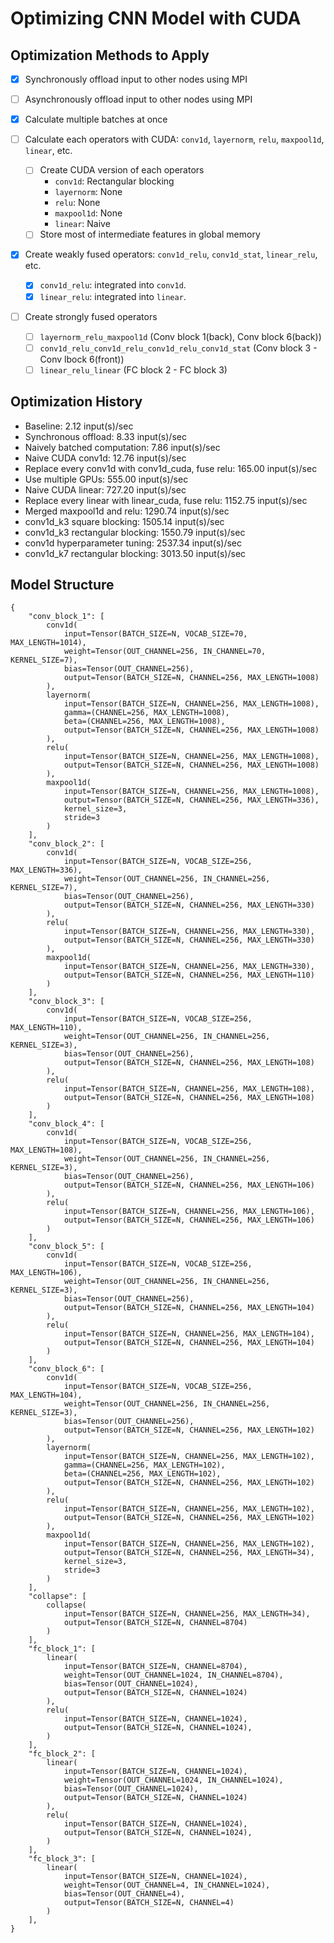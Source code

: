 # Optimizing CNN Model with CUDA

## Optimization Methods to Apply

- [x] Synchronously offload input to other nodes using MPI

- [ ] Asynchronously offload input to other nodes using MPI

- [x] Calculate multiple batches at once

- [ ] Calculate each operators with CUDA: `conv1d`, `layernorm`, `relu`, `maxpool1d`, `linear`, etc.
    - [ ] Create CUDA version of each operators
        - `conv1d`: Rectangular blocking
        - `layernorm`: None
        - `relu`: None
        - `maxpool1d`: None
        - `linear`: Naive
    - [ ] Store most of intermediate features in global memory

- [x] Create weakly fused operators: `conv1d_relu`, `conv1d_stat`, `linear_relu`, etc.
    - [x] `conv1d_relu`: integrated into `conv1d`.
    - [x] `linear_relu`: integrated into `linear`.

- [ ] Create strongly fused operators
    - [ ] `layernorm_relu_maxpool1d` (Conv block 1(back), Conv block 6(back))
    - [ ] `conv1d_relu_conv1d_relu_conv1d_relu_conv1d_stat` (Conv block 3 - Conv lbock 6(front))
    - [ ] `linear_relu_linear` (FC block 2 - FC block 3)

## Optimization History
- Baseline: 2.12 input(s)/sec
- Synchronous offload: 8.33 input(s)/sec
- Naively batched computation: 7.86 input(s)/sec
- Naive CUDA conv1d: 12.76 input(s)/sec
- Replace every conv1d with conv1d_cuda, fuse relu: 165.00 input(s)/sec
- Use multiple GPUs: 555.00 input(s)/sec
- Naive CUDA linear: 727.20 input(s)/sec
- Replace every linear with linear_cuda, fuse relu: 1152.75 input(s)/sec
- Merged maxpool1d and relu: 1290.74 input(s)/sec
- conv1d_k3 square blocking: 1505.14 input(s)/sec
- conv1d_k3 rectangular blocking: 1550.79 input(s)/sec
- conv1d hyperparameter tuning: 2537.34 input(s)/sec
- conv1d_k7 rectangular blocking: 3013.50 input(s)/sec

## Model Structure

```
{
    "conv_block_1": [
        conv1d(
            input=Tensor(BATCH_SIZE=N, VOCAB_SIZE=70, MAX_LENGTH=1014),
            weight=Tensor(OUT_CHANNEL=256, IN_CHANNEL=70, KERNEL_SIZE=7),
            bias=Tensor(OUT_CHANNEL=256),
            output=Tensor(BATCH_SIZE=N, CHANNEL=256, MAX_LENGTH=1008)
        ),
        layernorm(
            input=Tensor(BATCH_SIZE=N, CHANNEL=256, MAX_LENGTH=1008),
            gamma=(CHANNEL=256, MAX_LENGTH=1008),
            beta=(CHANNEL=256, MAX_LENGTH=1008),
            output=Tensor(BATCH_SIZE=N, CHANNEL=256, MAX_LENGTH=1008)
        ),
        relu(
            input=Tensor(BATCH_SIZE=N, CHANNEL=256, MAX_LENGTH=1008),
            output=Tensor(BATCH_SIZE=N, CHANNEL=256, MAX_LENGTH=1008)
        ),
        maxpool1d(
            input=Tensor(BATCH_SIZE=N, CHANNEL=256, MAX_LENGTH=1008),
            output=Tensor(BATCH_SIZE=N, CHANNEL=256, MAX_LENGTH=336),
            kernel_size=3,
            stride=3
        )
    ],
    "conv_block_2": [
        conv1d(
            input=Tensor(BATCH_SIZE=N, VOCAB_SIZE=256, MAX_LENGTH=336),
            weight=Tensor(OUT_CHANNEL=256, IN_CHANNEL=256, KERNEL_SIZE=7),
            bias=Tensor(OUT_CHANNEL=256),
            output=Tensor(BATCH_SIZE=N, CHANNEL=256, MAX_LENGTH=330)
        ),
        relu(
            input=Tensor(BATCH_SIZE=N, CHANNEL=256, MAX_LENGTH=330),
            output=Tensor(BATCH_SIZE=N, CHANNEL=256, MAX_LENGTH=330)
        ),
        maxpool1d(
            input=Tensor(BATCH_SIZE=N, CHANNEL=256, MAX_LENGTH=330),
            output=Tensor(BATCH_SIZE=N, CHANNEL=256, MAX_LENGTH=110)
        )
    ],
    "conv_block_3": [
        conv1d(
            input=Tensor(BATCH_SIZE=N, VOCAB_SIZE=256, MAX_LENGTH=110),
            weight=Tensor(OUT_CHANNEL=256, IN_CHANNEL=256, KERNEL_SIZE=3),
            bias=Tensor(OUT_CHANNEL=256),
            output=Tensor(BATCH_SIZE=N, CHANNEL=256, MAX_LENGTH=108)
        ),
        relu(
            input=Tensor(BATCH_SIZE=N, CHANNEL=256, MAX_LENGTH=108),
            output=Tensor(BATCH_SIZE=N, CHANNEL=256, MAX_LENGTH=108)
        )
    ],
    "conv_block_4": [
        conv1d(
            input=Tensor(BATCH_SIZE=N, VOCAB_SIZE=256, MAX_LENGTH=108),
            weight=Tensor(OUT_CHANNEL=256, IN_CHANNEL=256, KERNEL_SIZE=3),
            bias=Tensor(OUT_CHANNEL=256),
            output=Tensor(BATCH_SIZE=N, CHANNEL=256, MAX_LENGTH=106)
        ),
        relu(
            input=Tensor(BATCH_SIZE=N, CHANNEL=256, MAX_LENGTH=106),
            output=Tensor(BATCH_SIZE=N, CHANNEL=256, MAX_LENGTH=106)
        )
    ],
    "conv_block_5": [
        conv1d(
            input=Tensor(BATCH_SIZE=N, VOCAB_SIZE=256, MAX_LENGTH=106),
            weight=Tensor(OUT_CHANNEL=256, IN_CHANNEL=256, KERNEL_SIZE=3),
            bias=Tensor(OUT_CHANNEL=256),
            output=Tensor(BATCH_SIZE=N, CHANNEL=256, MAX_LENGTH=104)
        ),
        relu(
            input=Tensor(BATCH_SIZE=N, CHANNEL=256, MAX_LENGTH=104),
            output=Tensor(BATCH_SIZE=N, CHANNEL=256, MAX_LENGTH=104)
        )
    ],
    "conv_block_6": [
        conv1d(
            input=Tensor(BATCH_SIZE=N, VOCAB_SIZE=256, MAX_LENGTH=104),
            weight=Tensor(OUT_CHANNEL=256, IN_CHANNEL=256, KERNEL_SIZE=3),
            bias=Tensor(OUT_CHANNEL=256),
            output=Tensor(BATCH_SIZE=N, CHANNEL=256, MAX_LENGTH=102)
        ),
        layernorm(
            input=Tensor(BATCH_SIZE=N, CHANNEL=256, MAX_LENGTH=102),
            gamma=(CHANNEL=256, MAX_LENGTH=102),
            beta=(CHANNEL=256, MAX_LENGTH=102),
            output=Tensor(BATCH_SIZE=N, CHANNEL=256, MAX_LENGTH=102)
        ),
        relu(
            input=Tensor(BATCH_SIZE=N, CHANNEL=256, MAX_LENGTH=102),
            output=Tensor(BATCH_SIZE=N, CHANNEL=256, MAX_LENGTH=102)
        ),
        maxpool1d(
            input=Tensor(BATCH_SIZE=N, CHANNEL=256, MAX_LENGTH=102),
            output=Tensor(BATCH_SIZE=N, CHANNEL=256, MAX_LENGTH=34),
            kernel_size=3,
            stride=3
        )
    ],
    "collapse": [
        collapse(
            input=Tensor(BATCH_SIZE=N, CHANNEL=256, MAX_LENGTH=34),
            output=Tensor(BATCH_SIZE=N, CHANNEL=8704)
        )
    ],
    "fc_block_1": [
        linear(
            input=Tensor(BATCH_SIZE=N, CHANNEL=8704),
            weight=Tensor(OUT_CHANNEL=1024, IN_CHANNEL=8704),
            bias=Tensor(OUT_CHANNEL=1024),
            output=Tensor(BATCH_SIZE=N, CHANNEL=1024)
        ),
        relu(
            input=Tensor(BATCH_SIZE=N, CHANNEL=1024),
            output=Tensor(BATCH_SIZE=N, CHANNEL=1024),
        )
    ],
    "fc_block_2": [
        linear(
            input=Tensor(BATCH_SIZE=N, CHANNEL=1024),
            weight=Tensor(OUT_CHANNEL=1024, IN_CHANNEL=1024),
            bias=Tensor(OUT_CHANNEL=1024),
            output=Tensor(BATCH_SIZE=N, CHANNEL=1024)
        ),
        relu(
            input=Tensor(BATCH_SIZE=N, CHANNEL=1024),
            output=Tensor(BATCH_SIZE=N, CHANNEL=1024),
        )
    ],
    "fc_block_3": [
        linear(
            input=Tensor(BATCH_SIZE=N, CHANNEL=1024),
            weight=Tensor(OUT_CHANNEL=4, IN_CHANNEL=1024),
            bias=Tensor(OUT_CHANNEL=4),
            output=Tensor(BATCH_SIZE=N, CHANNEL=4)
        )
    ],
}
```